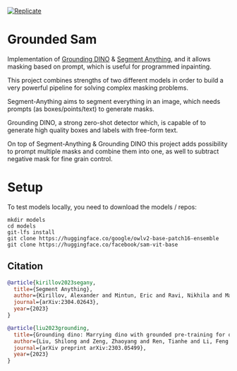 [![Replicate](https://replicate.com/schananas/grounded_sam/badge)](https://replicate.com/schananas/grounded_sam/badge)

# Grounded Sam

Implementation of [Grounding DINO](https://github.com/IDEA-Research/GroundingDINO) & [Segment Anything](https://github.com/facebookresearch/segment-anything), and it allows masking based on prompt, which is useful for programmed inpainting.

This project combines strengths of two different models in order to build a very powerful pipeline for solving complex masking problems.

Segment-Anything aims to segment everything in an image, which needs prompts (as boxes/points/text) to generate masks.

Grounding DINO, a strong zero-shot detector which, is capable of to generate high quality boxes and labels with free-form text.

On top of Segment-Anything & Grounding DINO this project adds possibility to prompt multiple masks and combine them into one, as well to subtract negative mask for fine grain control.


# Setup
To test models locally, you need to download the models / repos:
```
mkdir models
cd models
git-lfs install
git clone https://huggingface.co/google/owlv2-base-patch16-ensemble
git clone https://huggingface.co/facebook/sam-vit-base
```


## Citation

```BibTex
@article{kirillov2023segany,
  title={Segment Anything}, 
  author={Kirillov, Alexander and Mintun, Eric and Ravi, Nikhila and Mao, Hanzi and Rolland, Chloe and Gustafson, Laura and Xiao, Tete and Whitehead, Spencer and Berg, Alexander C. and Lo, Wan-Yen and Doll{\'a}r, Piotr and Girshick, Ross},
  journal={arXiv:2304.02643},
  year={2023}
}

@article{liu2023grounding,
  title={Grounding dino: Marrying dino with grounded pre-training for open-set object detection},
  author={Liu, Shilong and Zeng, Zhaoyang and Ren, Tianhe and Li, Feng and Zhang, Hao and Yang, Jie and Li, Chunyuan and Yang, Jianwei and Su, Hang and Zhu, Jun and others},
  journal={arXiv preprint arXiv:2303.05499},
  year={2023}
}
```